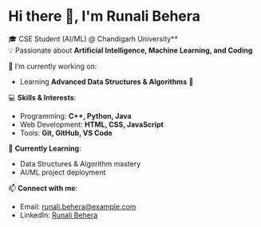 # Hi there 👋, I'm Runali Behera

🎓  CSE Student (AI/ML) @ Chandigarh University**  
💡 Passionate about **Artificial Intelligence, Machine Learning, and Coding**  

🔭 I’m currently working on:
- Learning **Advanced Data Structures & Algorithms** 🌳  
 

💻 **Skills & Interests**:
- Programming: **C++, Python, Java**  
- Web Development: **HTML, CSS, JavaScript**  
- Tools: **Git, GitHub, VS Code**  

🌱 **Currently Learning**:
- Data Structures & Algorithm mastery  
- AI/ML project deployment  


📫 **Connect with me**:
- Email: runali.behera@example.com  
- LinkedIn: [Runali Behera](https://www.linkedin.com/in/runali-behera)   


